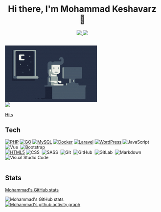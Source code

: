 <h1 align="center">Hi there, I'm Mohammad Keshavarz 👋</h1>

<p align="center"> 
 <a href="https://github.com/imokec" alt="Mohammad Keshavarz's github stats">
   <img src="https://img.shields.io/badge/-@imokech-%23181717?style=flat-square&logo=github" />
 </a>
 <a href="https://www.linkedin.com/in/mohammad-keshavarz-c/" alt="Mohammad Keshavarz's linkedin account">
   <img src="https://img.shields.io/badge/linkedin-Mohammad%20Keshavarz-blue?style=flat-square&logo=Linkedin&logoColor=white&link=https://www.linkedin.com/in/mohammad-keshavarz-c" />
 </a>
</p>

</br>
<img alt="Night Coding" src="https://raw.githubusercontent.com/imokech/imokech/main/assets/Night-Coding.gif" align="center" style="max-width: 100%;"/>
</br>
<img src="https://komarev.com/ghpvc/?username=imokech"/>

[Hits](https://hitcounter.pythonanywhere.com/count/tag.svg?url=https://github.com/imokech)

## Tech

[![PHP](https://img.shields.io/badge/-PHP-black?style=flat&logo=PHP&link=https://github.com/imokech)](https://github.com/imokech)
[![GO](https://img.shields.io/badge/-GO-black?style=flat&logo=GO&link=https://github.com/imokech)](https://github.com/imokech)
[![MySQL](https://img.shields.io/badge/-MySQL-black?style=flat&logo=mysql&link=https://github.com/imokech)](https://github.com/imokech)
[![Docker](https://img.shields.io/badge/-Docker-black?style=flat&logo=docker&link=https://github.com/imokech)](https://github.com/imokech) 
[![Laravel](https://img.shields.io/badge/-Laravel-05122A?style=flat&logo=Laravel&link=https://github.com/imokech)](https://imokech.com/imokech) 
[![WordPress](https://img.shields.io/badge/-WordPress-blue?style=flat&logo=wordpress&link=https://github.com/imokech)](https://imokech.com/imokech) 
![JavaScript](https://img.shields.io/badge/-JavaScript-05122A?style=flat&logo=javascript)&nbsp;
![Vue]( https://img.shields.io/badge/-Vue-4fc08d?style=flat&logo=vuedotjs&logoColor=fff)&nbsp;
![Bootstrap](https://img.shields.io/badge/-Bootstrap-05122A?style=flat&logo=bootstrap&logoColor=563D7C)\
[![HTML5](https://img.shields.io/badge/-HTML5-E34F26?style=flat&logo=html5&logoColor=white&link=https://github.com/imokech)](https://github.com/imokech) 
![CSS](https://img.shields.io/badge/-CSS-05122A?style=flat&logo=CSS3&logoColor=1572B6)&nbsp;
![SASS](https://img.shields.io/badge/-SASS-05122A?style=flat&logo=SASS&logoColor=1572B6)&nbsp;
![Git](https://img.shields.io/badge/-Git-05122A?style=flat&logo=git)&nbsp;
![GitHub](https://img.shields.io/badge/-GitHub-05122A?style=flat&logo=github)&nbsp;
![GitLab](https://img.shields.io/badge/-GitLab-05122A?style=flat&logo=gitlab)&nbsp;
![Markdown](https://img.shields.io/badge/-Markdown-05122A?style=flat&logo=markdown)\
![Visual Studio Code](https://img.shields.io/badge/-Visual%20Studio%20Code-05122A?style=flat&logo=visual-studio-code&logoColor=007ACC)&nbsp;
</br>
</br>
## Stats

[Mohammad's GitHub stats](https://github-readme-stats.vercel.app/api/top-langs/?username=imokech&theme=blue-green)

![Mohammad's GitHub stats](https://github-readme-stats.vercel.app/api?username=imokech&show_icons=true&theme=radical)
</br>
[![Mohammad's github activity graph](https://activity-graph.herokuapp.com/graph?username=imokech&theme=dracula)](https://github.com/imokech/github-readme-activity-graph)
<!--
**imokech/imokech** is a ✨ _special_ ✨ repository because its `README.md` (this file) appears on your GitHub profile.

Here are some ideas to get you started:

- 🔭 I’m currently working on ...
- 🌱 I’m currently learning ...
- 👯 I’m looking to collaborate on ...
- 🤔 I’m looking for help with ...
- 💬 Ask me about ...
- 📫 How to reach me: ...
- 😄 Pronouns: ...
- ⚡ Fun fact: ...
-->
